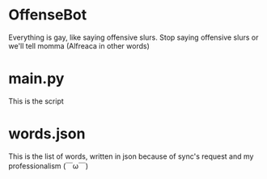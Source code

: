 # OffenseBot
Everything is gay, like saying offensive slurs. Stop saying offensive slurs or we'll tell momma (Alfreaca in other words)

# main.py
This is the script

# words.json
This is the list of words, written in json because of sync's request and my professionalism (￣ω￣)
